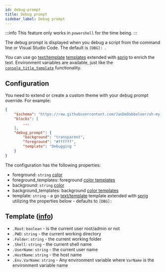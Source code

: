```yaml
---
id: debug-prompt
title: Debug prompt
sidebar_label: Debug prompt
---
```


:::info
This feature only works in `powershell` for the time being.
:::

The debug prompt is displayed when you debug a script from the command line or Visual Studio Code.
The default is `[DBG]: `.

You can use go [text/template][go-text-template] [templates][templates] extended with [sprig][sprig] to enrich the text.
Environment variables are available, just like the [`console_title_template`][console-title] functionality.

## Configuration

You need to extend or create a custom theme with your debug prompt override. For example:

```json
{
    "$schema": "https://raw.githubusercontent.com/JanDeDobbeleer/oh-my-posh/main/themes/schema.json",
    "blocks": [
        ...
    ],
    "debug_prompt": {
        "background": "transparent",
        "foreground": "#ffffff",
        "template": "Debugging "
    }
}
```

The configuration has the following properties:

- foreground: `string` [color][colors]
- foreground_templates: foreground [color templates][color-templates]
- background: `string` [color][colors]
- background_templates: background [color templates][color-templates]
- template: `string` - a go [text/template][go-text-template] template extended with [sprig][sprig] utilizing the
properties below - defaults to `[DBG]: `

## Template ([info][templates])

- `.Root`: `boolean` - is the current user root/admin or not
- `.PWD`: `string` - the current working directory
- `.Folder`: `string` - the current working folder
- `.Shell`: `string` - the current shell name
- `.UserName`: `string` - the current user name
- `.HostName`: `string` - the host name
- `.Env.VarName`: `string` - Any environment variable where `VarName` is the environment variable name

[go-text-template]: https://golang.org/pkg/text/template/
[sprig]: https://masterminds.github.io/sprig/
[console-title]: /docs/configuration/title#console-title-template
[templates]: /docs/configuration/templates
[colors]: /docs/configuration/colors
[color-templates]: /docs/configuration/colors#color-templates
